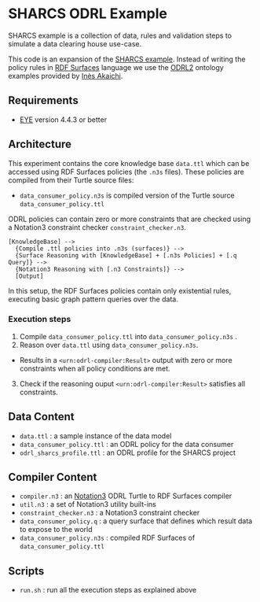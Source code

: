 # SHARCS ODRL Example

SHARCS example is a collection of data, rules and validation steps to simulate a data clearing house use-case.

This code is an expansion of the [SHARCS example](https://github.com/eyereasoner/Notation3-By-Example/tree/main/examples/sharcs). Instead of writing the policy rules in [RDF Surfaces](https://w3c-cg.github.io/rdfsurfaces/) language we use the [ODRL2](https://www.w3.org/ns/odrl/2/) ontology examples provided by [Inès Akaichi](https://github.com/Ines-Akaichi/SHARCS-Use-Case).

## Requirements

- [EYE](https://github.com/eyereasoner/eye) version 4.4.3 or better
  
## Architecture

This experiment contains the core knowledge base `data.ttl` which can be accessed using RDF Surfaces policies (the `.n3s` files). These policies are compiled from their Turtle source files:

- `data_consumer_policy.n3s` is compiled version of the Turtle source `data_consumer_policy.ttl`
  
ODRL policies can contain zero or more constraints that are checked using a Notation3 constraint checker `constraint_checker.n3`.

```
[KnowledgeBase] --> 
  {Compile .ttl policies into .n3s (surfaces)} -->
  {Surface Reasoning with [KnowledgeBase] + [.n3s Policies] + [.q Query]} --> 
  {Notation3 Reasoning with [.n3 Constraints]} -->
  [Output]
```

In this setup, the RDF Surfaces policies contain only existential rules, executing basic graph pattern queries over the data.

### Execution steps

1. Compile `data_consumer_policy.ttl` into `data_consumer_policy.n3s` .
2. Reason over `data.ttl` using `data_consumer_policy.n3s`.
  - Results in a `<urn:odrl-compiler:Result>` output with zero or more constraints when all policy conditions are met.
3. Check if the reasoning ouput `<urn:odrl-compiler:Result>`  satisfies all constraints.

## Data Content

- `data.ttl` : a sample instance of the data model
- `data_consumer_policy.ttl` : an ODRL policy for the data consumer
- `odrl_sharcs_profile.ttl` : an ODRL profile for the SHARCS project

## Compiler Content

- `compiler.n3` : an [Notation3](https://w3c.github.io/N3/spec/) ODRL Turtle to RDF Surfaces compiler
- `util.n3` : a set of Notation3 utility built-ins 
- `constraint_checker.n3` : a Notation3 constraint checker
- `data_consumer_policy.q` : a query surface that defines which result data to expose to the world
- `data_consumer_policy.n3s` : compiled RDF Surfaces  of `data_consumer_policy.ttl`

## Scripts

- `run.sh` : run all the execution steps as explained above